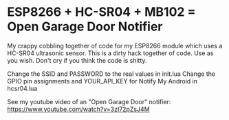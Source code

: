 # ESP8266 + HC-SR04 + MB102 = Open Garage Door Notifier

My crappy cobbling together of code for my ESP8266 module which uses a HC-SR04 ultrasonic sensor. This is a dirty hack together of code. Use as you wish. Don't cry if you think the code is shitty. 

Change the SSID and PASSWORD to the real values in init.lua
Change the GPIO pin assignments and YOUR_API_KEY for Notify My Android in hcsr04.lua

See my youtube video of an "Open Garage Door" notifier: https://www.youtube.com/watch?v=3zI72pZsJ4M


